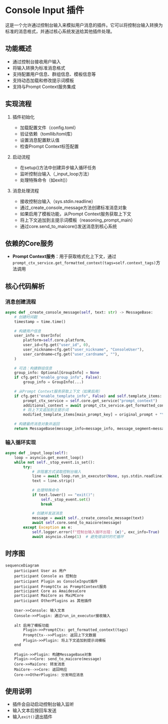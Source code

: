 # Console Input 插件

这是一个允许通过控制台输入来模拟用户消息的插件。它可以将控制台输入转换为标准的消息格式，并通过核心系统发送给其他插件处理。

## 功能概述

- 通过控制台接收用户输入
- 将输入转换为标准消息格式
- 支持配置用户信息、群组信息、模板信息等
- 支持动态加载和修改提示词模板
- 支持与Prompt Context服务集成

## 实现流程

1. 插件初始化
   - 加载配置文件（config.toml）
   - 验证依赖（tomllib/toml库）
   - 设置消息配置默认值
   - 检查Prompt Context标签配置

2. 启动流程
   - 在setup()方法中创建异步输入循环任务
   - 监听控制台输入（_input_loop方法）
   - 处理特殊命令（如exit()）

3. 消息处理流程
   - 接收控制台输入（sys.stdin.readline）
   - 通过_create_console_message方法创建标准消息对象
   - 如果启用了模板功能，从Prompt Context服务获取上下文
   - 将上下文追加到主提示词模板（reasoning_prompt_main）
   - 通过core.send_to_maicore()发送消息到核心系统

## 依赖的Core服务

- **Prompt Context服务**：用于获取格式化上下文，通过`prompt_ctx_service.get_formatted_context(tags=self.context_tags)`方法调用
  
## 核心代码解析

### 消息创建流程

```python
async def _create_console_message(self, text: str) -> MessageBase:
    # 创建时间戳
    timestamp = time.time()
    
    # 构建用户信息
    user_info = UserInfo(
        platform=self.core.platform,
        user_id=cfg.get("user_id", 0),
        user_nickname=cfg.get("user_nickname", "ConsoleUser"),
        user_cardname=cfg.get("user_cardname", ""),
    )
    
    # 可选：构建群组信息
    group_info: Optional[GroupInfo] = None
    if cfg.get("enable_group_info", False):
        group_info = GroupInfo(...)
    
    # 从Prompt Context服务获取上下文（如果启用）
    if cfg.get("enable_template_info", False) and self.template_items:
        prompt_ctx_service = self.core.get_service("prompt_context")
        additional_context = await prompt_ctx_service.get_formatted_context(tags=self.context_tags)
        # 将上下文追加到主提示词
        modified_template_items[main_prompt_key] = original_prompt + "\n" + additional_context
    
    # 构建最终消息对象并返回
    return MessageBase(message_info=message_info, message_segment=message_segment, raw_message=text)
```

### 输入循环实现

```python
async def _input_loop(self):
    loop = asyncio.get_event_loop()
    while not self._stop_event.is_set():
        try:
            # 非阻塞方式读取控制台输入
            line = await loop.run_in_executor(None, sys.stdin.readline)
            text = line.strip()
            
            # 处理特殊命令
            if text.lower() == "exit()":
                self._stop_event.set()
                break
            
            # 创建并发送消息
            message = await self._create_console_message(text)
            await self.core.send_to_maicore(message)
        except Exception as e:
            self.logger.error(f"控制台输入循环出错: {e}", exc_info=True)
            await asyncio.sleep(1)  # 避免错误时的忙循环
```

## 时序图

```mermaid
sequenceDiagram
    participant User as 用户
    participant Console as 控制台
    participant Plugin as ConsoleInput插件
    participant PromptCtx as PromptContext服务
    participant Core as AmaidesuCore
    participant MaiCore as MaiMCore
    participant OtherPlugins as 其他插件

    User->>Console: 输入文本
    Console->>Plugin: 通过run_in_executor接收输入
    
    alt 启用了模板功能
        Plugin->>PromptCtx: get_formatted_context(tags)
        PromptCtx-->>Plugin: 返回上下文数据
        Plugin->>Plugin: 将上下文追加到提示词模板
    end
    
    Plugin->>Plugin: 构建MessageBase对象
    Plugin->>Core: send_to_maicore(message)
    Core->>MaiCore: 转发消息
    MaiCore-->>Core: 返回响应
    Core->>OtherPlugins: 分发响应消息
```

## 使用说明

- 插件会自动启动控制台输入监听
- 输入文本后按回车发送
- 输入`exit()`退出插件